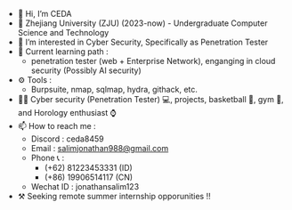 - 👋 Hi, I’m CEDA
- 🏫 Zhejiang University (ZJU) (2023-now) - Undergraduate Computer Science and Technology
- 👀 I’m interested in Cyber Security, Specifically as Penetration Tester
- 🌱 Current learning path :
    - penetration tester (web + Enterprise Network), enganging in cloud security (Possibly AI security)
- ⚙️ Tools :
    - Burpsuite, nmap, sqlmap, hydra, githack, etc. 
- 🏃‍♂️ Cyber security (Penetration Tester) 💻, projects, basketball 🏀, gym 💪, and Horology enthusiast ⌚
- 📫 How to reach me :
    - Discord : ceda8459
    - Email : salimjonathan988@gmail.com
    - Phone 📞 :
        - (+62) 81223453331 (ID)
        - (+86) 19906514117 (CN)
    - Wechat ID : jonathansalim123
- ⚒️ Seeking remote summer internship opporunities !!
